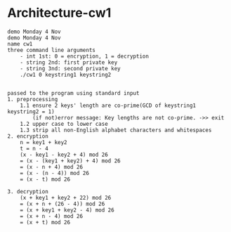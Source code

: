 # Architecture-cw1

<pre><code>demo Monday 4 Nov
demo Monday 4 Nov
name cw1
three command line arguments
	- int 1st: 0 = encryption, 1 = decryption 
	- string 2nd: first private key
	- string 3nd: second private key
	./cw1 0 keystring1 keystring2

	
passed to the program using standard input
1. preprocessing
	1.1 ensure 2 keys' length are co-prime(GCD of keystring1 keystring2 = 1)
		(if not)error message: Key lengths are not co-prime. ->> exit
	1.2 upper case to lower case
	1.3 strip all non-English alphabet characters and whitespaces
2. encryption
	n = key1 + key2
	t = n - 4
	(x - key1 - key2 + 4) mod 26
	= (x - (key1 + key2) + 4) mod 26
	= (x - n + 4) mod 26
	= (x - (n - 4)) mod 26
	= (x - t) mod 26

3. decryption
	(x + key1 + key2 + 22) mod 26
	= (x + n + (26 - 4)) mod 26
	= (x + key1 + key2 - 4) mod 26
	= (x + n - 4) mod 26
	= (x + t) mod 26

</code></pre>
